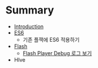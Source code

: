 # Summary

* [Introduction](README.md)
* [ES6](es6/readme.md)
   * 기존 플잭에 ES6 적용하기
* [Flash](flash/readme.md)
   * [Flash Player Debug 로그 보기](flash/turn-on-flash-debugger.md)
* HIve

